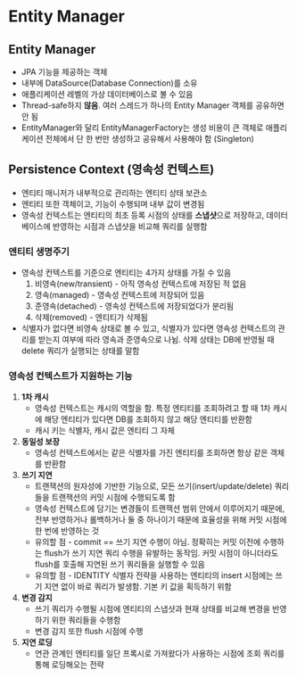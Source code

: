 # Entity Manager

## Entity Manager

- JPA 기능을 제공하는 객체
- 내부에 DataSource(Database Connection)를 소유
- 애플리케이션 레벨의 가상 데이터베이스로 볼 수 있음
- Thread-safe하지 **않음**. 여러 스레드가 하나의 Entity Manager 객체를 공유하면 안 됨
- EntityManager와 달리 EntityManagerFactory는 생성 비용이 큰 객체로 애플리케이션 전체에서 단 한 번만 생성하고 공유해서 사용해야 함 (Singleton)

## Persistence Context (영속성 컨텍스트)

- 엔티티 매니저가 내부적으로 관리하는 엔티티 상태 보관소
- 엔티티 또한 객체이고, 기능이 수행되며 내부 값이 변경됨
- 영속성 컨텍스트는 엔티티의 최초 등록 시점의 상태를 **스냅샷**으로 저장하고, 데이터베이스에 반영하는 시점과 스냅샷을 비교해 쿼리를 실행함

### 엔티티 생명주기

- 영속성 컨텍스트를 기준으로 엔티티는 4가지 상태를 가질 수 있음
    1. 비영속(new/transient) - 아직 영속성 컨텍스트에 저장된 적 없음
    2. 영속(managed) - 영속성 컨텍스트에 저장되어 있음
    3. 준영속(detached) - 영속성 컨텍스트에 저장되었다가 분리됨
    4. 삭제(removed) - 엔티티가 삭제됨
- 식별자가 없다면 비영속 상태로 볼 수 있고, 식별자가 있다면 영속성 컨텍스트의 관리를 받는지 여부에 따라 영속과 준영속으로 나뉨. 삭제 상태는 DB에 반영될 때 delete 쿼리가 실행되는 상태를 말함

### 영속성 컨텍스트가 지원하는 기능

1. **1차 캐시**
    - 영속성 컨텍스트는 캐시의 역할을 함. 특정 엔티티를 조회하려고 할 때 1차 캐시에 해당 엔티티가 있다면 DB를 조회하지 않고 해당 엔티티를 반환함
    - 캐시 키는 식별자, 캐시 값은 엔티티 그 자체
2. **동일성 보장**
    - 영속성 컨텍스트에서는 같은 식별자를 가진 엔티티를 조회하면 항상 같은 객체를 반환함
3. **쓰기 지연**
    - 트랜잭션의 원자성에 기반한 기능으로, 모든 쓰기(insert/update/delete) 쿼리들을 트랜잭션의 커밋 시점에 수행되도록 함
    - 영속성 컨텍스트에 담기는 변경들이 트랜잭션 범위 안에서 이루어지기 때문에, 전부 반영하거나 롤백하거나 둘 중 하나이기 때문에 효율성을 위해 커밋 시점에 한 번에 반영하는 것
    - 유의할 점 - commit == 쓰기 지연 수행이 아님. 정확히는 커밋 이전에 수행하는 flush가 쓰기 지연 쿼리 수행을 유발하는 동작임. 커밋 시점이 아니더라도 flush를 호출해 지연된 쓰기 쿼리들을 실행할 수 있음
    - 유의할 점 - IDENTITY 식별자 전략을 사용하는 엔티티의 insert 시점에는 쓰기 지연 없이 바로 쿼리가 발생함. 기본 키 값을 획득하기 위함
4. **변경 감지**
    - 쓰기 쿼리가 수행될 시점에 엔티티의 스냅샷과 현재 상태를 비교해 변경을 반영하기 위한 쿼리들을 수행함
    - 변경 감지 또한 flush 시점에 수행
5. **지연 로딩**
    - 연관 관계인 엔티티를 일단 프록시로 가져왔다가 사용하는 시점에 조회 쿼리를 통해 로딩해오는 전략
